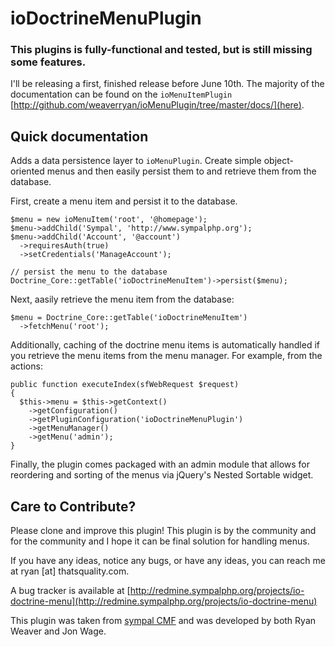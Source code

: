 ioDoctrineMenuPlugin
====================

### This plugins is fully-functional and tested, but is still missing some features.

I'll be releasing a first, finished release before June 10th. The majority
of the documentation can be found on the `ioMenuItemPlugin`
[http://github.com/weaverryan/ioMenuPlugin/tree/master/docs/](here).

Quick documentation
-------------------

Adds a data persistence layer to `ioMenuPlugin`. Create simple object-oriented
menus and then easily persist them to and retrieve them from the database.

First, create a menu item and persist it to the database.

    $menu = new ioMenuItem('root', '@homepage');
    $menu->addChild('Sympal', 'http://www.sympalphp.org');
    $menu->addChild('Account', '@account')
      ->requiresAuth(true)
      ->setCredentials('ManageAccount');

    // persist the menu to the database
    Doctrine_Core::getTable('ioDoctrineMenuItem')->persist($menu);

Next, aasily retrieve the menu item from the database:

    $menu = Doctrine_Core::getTable('ioDoctrineMenuItem')
      ->fetchMenu('root');

Additionally, caching of the doctrine menu items is automatically handled
if you retrieve the menu items from the menu manager. For example, from
the actions:

    public function executeIndex(sfWebRequest $request)
    {
      $this->menu = $this->getContext()
        ->getConfiguration()
        ->getPluginConfiguration('ioDoctrineMenuPlugin')
        ->getMenuManager()
        ->getMenu('admin');
    }

Finally, the plugin comes packaged with an admin module that allows for
reordering and sorting of the menus via jQuery's Nested Sortable widget. 

Care to Contribute?
-------------------

Please clone and improve this plugin! This plugin is by the community and
for the community and I hope it can be final solution for handling menus.

If you have any ideas, notice any bugs, or have any ideas, you can reach
me at ryan [at] thatsquality.com.

A bug tracker is available at
[http://redmine.sympalphp.org/projects/io-doctrine-menu](http://redmine.sympalphp.org/projects/io-doctrine-menu)

This plugin was taken from [sympal CMF](http://www.sympalphp.org) and was
developed by both Ryan Weaver and Jon Wage.
